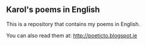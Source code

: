 Karol's poems in English
---------------------------

This is a repository that contains my poems in English.

You can also read them at: http://poeticto.blogspot.ie
